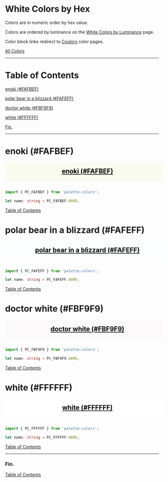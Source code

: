 <style>
  div.color-block {
    text-align: center;
  }

  .color-block {
    width: 100%;
    margin: 0;
    padding: 0.5em;
  }

  .black-pass {
    color: black;
  }

  .white-pass {
    color: white;
  }
</style>

# White Colors by Hex

Colors are in numeric order by hex value.

Colors are ordered by luminance on the [White Colors by Luminance](./white-colors-by-luminance.md) page.

Color block links redirect to
<a href="https://coolors.co/" target="_blank" rel="noopener noreferrer">Coolors</a> color pages.

[All Colors](../all-colors.md)

----

# Table of Contents

[enoki (#FAFBEF)](#enoki-fafbef)

[polar bear in a blizzard (#FAFEFF)](#polar-bear-in-a-blizzard-fafeff)

[doctor white (#FBF9F9)](#doctor-white-fbf9f9)

[white (#FFFFFF)](#white-ffffff)

[Fin.](#fin)

----

# enoki (#FAFBEF)

<div class="color-block" style="background: #FAFBEF;">
  <a href="https://coolors.co/fafbef" target="_blank" rel="noopener noreferrer">
    <h2 class="color-block black-pass">enoki (#FAFBEF)</h2>
  </a>
</div>
<br/>

````typescript
import { PC_FAFBEF } from 'palette-colors';

let name: string = PC_FAFBEF.NAME;
````

[Table of Contents](#table-of-contents)

# polar bear in a blizzard (#FAFEFF)

<div class="color-block" style="background: #FAFEFF;">
  <a href="https://coolors.co/fafeff" target="_blank" rel="noopener noreferrer">
    <h2 class="color-block black-pass">polar bear in a blizzard (#FAFEFF)</h2>
  </a>
</div>
<br/>

````typescript
import { PC_FAFEFF } from 'palette-colors';

let name: string = PC_FAFEFF.NAME;
````

[Table of Contents](#table-of-contents)

# doctor white (#FBF9F9)

<div class="color-block" style="background: #FBF9F9;">
  <a href="https://coolors.co/fbf9f9" target="_blank" rel="noopener noreferrer">
    <h2 class="color-block black-pass">doctor white (#FBF9F9)</h2>
  </a>
</div>
<br/>

````typescript
import { PC_FBF9F9 } from 'palette-colors';

let name: string = PC_FBF9F9.NAME;
````

[Table of Contents](#table-of-contents)

# white (#FFFFFF)

<div class="color-block" style="background: #FFFFFF;">
  <a href="https://coolors.co/ffffff" target="_blank" rel="noopener noreferrer">
    <h2 class="color-block black-pass">white (#FFFFFF)</h2>
  </a>
</div>
<br/>

````typescript
import { PC_FFFFFF } from 'palette-colors';

let name: string = PC_FFFFFF.NAME;
````

[Table of Contents](#table-of-contents)

----

### Fin.

[Table of Contents](#table-of-contents)
